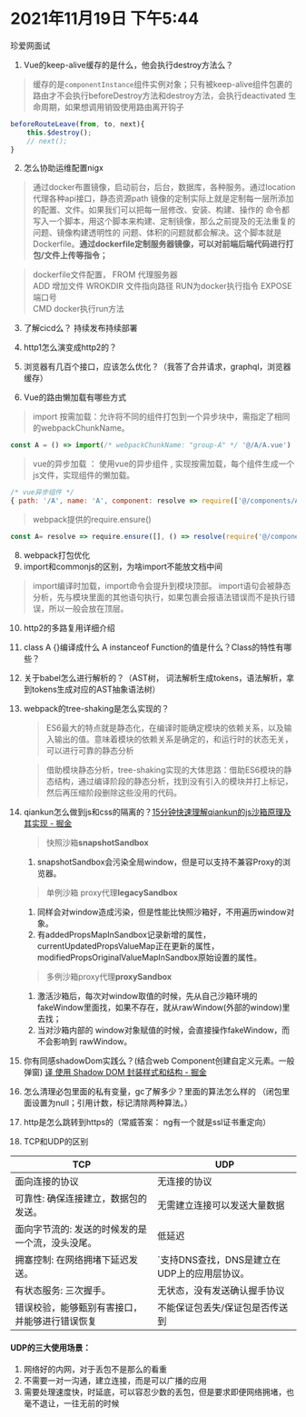 # 2021年11月19日 下午5:44
珍爱网面试
1. Vue的keep-alive缓存的是什么，他会执行destroy方法么？
> 缓存的是`componentInstance`组件实例对象；只有被keep-alive组件包裹的路由才不会执行beforeDestroy方法和destroy方法，会执行deactivated 生命周期，如果想调用销毁使用路由离开钩子
```javascript
beforeRouteLeave(from, to, next){
	this.$destroy();
	// next();
}
```
2. 怎么协助运维配置nigx  
> 通过docker布置镜像，启动前台，后台，数据库，各种服务。通过location代理各种api接口，静态资源path
> 镜像的定制实际上就是定制每一层所添加的配置、文件。如果我们可以把每一层修改、安装、构建、操作的
命令都写入一个脚本，用这个脚本来构建、定制镜像，那么之前提及的无法重复的问题、镜像构建透明性的
问题、体积的问题就都会解决。这个脚本就是 Dockerfile。**通过dockerfile定制服务器镜像，可以对前端后端代码进行打包/文件上传等指令；**

> dockerfile文件配置，
> FROM 代理服务器  
> ADD 增加文件 
> WROKDIR 文件指向路径 
> RUN为docker执行指令 
> EXPOSE 端口号  
> CMD docker执行run方法

3. 了解cicd么？ 持续发布持续部署

4. http1怎么演变成http2的？

6. 浏览器有几百个接口，应该怎么优化？（我答了合并请求，graphql，浏览器缓存）

7. Vue的路由懒加载有哪些方式
> import 按需加载：允许将不同的组件打包到一个异步块中，需指定了相同的webpackChunkName。
```javascript
const A = () => import(/* webpackChunkName: "group-A" */ '@/A/A.vue')
```
> vue的异步加载 ： 使用vue的异步组件 , 实现按需加载，每个组件生成一个js文件，实现组件的懒加载。
```javascript
/* vue异步组件 */
{ path: '/A', name: 'A', component: resolve => require(['@/components/A'],resolve) }
```
> webpack提供的require.ensure()
```javascript
const A= resolve => require.ensure([], () => resolve(require('@/components/A')), 'A');
```

8. webpack打包优化
9. import和commonjs的区别，为啥import不能放文档中间
> import编译时加载，import命令会提升到模块顶部。
> import语句会被静态分析，先与模块里面的其他语句执行，如果包裹会报语法错误而不是执行错误，所以一般会放在顶层。

10. http2的多路复用详细介绍
11. class A {}编译成什么  A instanceof Function的值是什么？Class的特性有哪些？
12. 关于babel怎么进行解析的？（AST树， 词法解析生成tokens，语法解析，拿到tokens生成对应的AST抽象语法树）

13. webpack的tree-shaking是怎么实现的？
	> ES6最大的特点就是静态化，在编译时能确定模块的依赖关系，以及输入输出的值。意味着模块的依赖关系是确定的，和运行时的状态无关，可以进行可靠的静态分析
	
	> 借助模块静态分析，tree-shaking实现的大体思路：借助ES6模块的静态结构，通过编译阶段的静态分析，找到没有引入的模块并打上标记，然后再压缩阶段删除这些没用的代码。
14. qiankun怎么做到js和css的隔离的？[15分钟快速理解qiankun的js沙箱原理及其实现 - 掘金](https://juejin.cn/post/6920110573418086413#heading-13)
	> 快照沙箱**snapshotSandbox**
	1. snapshotSandbox会污染全局window，但是可以支持不兼容Proxy的浏览器。
	> 单例沙箱 proxy代理**legacySandbox**
	1. 同样会对window造成污染，但是性能比快照沙箱好，不用遍历window对象。
	2. 有addedPropsMapInSandbox记录新增的属性， currentUpdatedPropsValueMap正在更新的属性，
	modifiedPropsOriginalValueMapInSandbox原始设置的属性。
	> 多例沙箱proxy代理**proxySandbox**
	1. 激活沙箱后，每次对window取值的时候，先从自己沙箱环境的fakeWindow里面找，如果不存在，就从rawWindow(外部的window)里去找；
	2. 当对沙箱内部的 window对象赋值的时候，会直接操作fakeWindow，而不会影响到 rawWindow。
15. 你有同感shadowDom实践么？(结合web Component创建自定义元素。一般弹窗) [译 使用 Shadow DOM 封装样式和结构 - 掘金](https://juejin.cn/post/6844903821550829581)
16. 怎么清理必包里面的私有变量，gc了解多少？里面的算法怎么样的 （闭包里面设置为null；引用计数，标记清除两种算法。）
17. http是怎么跳转到https的（常威答案： ng有一个就是ssl证书重定向）
18. TCP和UDP的区别 

|  TCP   | UDP  |
|  ----  | ----  |
| 面向连接的协议  | 无连接的协议 |
| 可靠性: 确保连接建立，数据包的发送。  | 无需建立连接可以发送大量数据 |
| 面向字节流的: 发送的时候发的是一个流，没头没尾。  | 低延迟 |
| 拥塞控制: 在网络拥堵下延迟发送。   | `支持DNS查找，DNS是建立在UDP上的应用层协议。 |
| 有状态服务: 三次握手。      | 无状态，没有发送确认握手协议 |
| 错误校验，能够甄别有害接口，并能够进行错误恢复  | 不能保证包丢失/保证包是否传送到 |
#### UDP的三大使用场景： 
1. 网络好的内网，对于丢包不是那么的看重 
2. 不需要一对一沟通，建立连接，而是可以广播的应用 
3. 需要处理速度快，时延底，可以容忍少数的丢包，但是要求即便网络拥堵，也毫不退让，一往无前的时候
